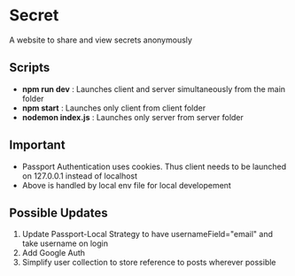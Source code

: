 # Secret
A website to share and view secrets anonymously  

## Scripts
  - **npm run dev** : Launches client and server simultaneously from the main folder
  - **npm start** : Launches only client from client folder
  - **nodemon index.js** : Launches only server from server folder

## Important
  - Passport Authentication uses cookies. Thus client needs to be launched on 127.0.0.1 instead of localhost
  - Above is handled by local env file for local developement

## Possible Updates
  1. Update Passport-Local Strategy to have usernameField="email" and take username on login
  2. Add Google Auth
  3. Simplify user collection to store reference to posts wherever possible
